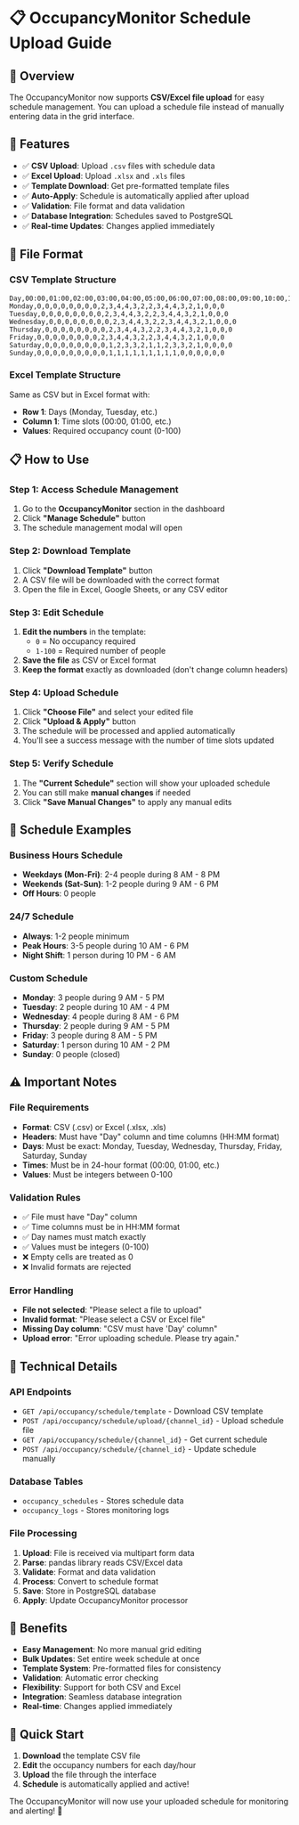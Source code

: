 # 📋 OccupancyMonitor Schedule Upload Guide

## 🎯 Overview

The OccupancyMonitor now supports **CSV/Excel file upload** for easy schedule management. You can upload a schedule file instead of manually entering data in the grid interface.

## 🚀 Features

- ✅ **CSV Upload**: Upload `.csv` files with schedule data
- ✅ **Excel Upload**: Upload `.xlsx` and `.xls` files
- ✅ **Template Download**: Get pre-formatted template files
- ✅ **Auto-Apply**: Schedule is automatically applied after upload
- ✅ **Validation**: File format and data validation
- ✅ **Database Integration**: Schedules saved to PostgreSQL
- ✅ **Real-time Updates**: Changes applied immediately

## 📁 File Format

### CSV Template Structure
```csv
Day,00:00,01:00,02:00,03:00,04:00,05:00,06:00,07:00,08:00,09:00,10:00,11:00,12:00,13:00,14:00,15:00,16:00,17:00,18:00,19:00,20:00,21:00,22:00,23:00
Monday,0,0,0,0,0,0,0,0,2,3,4,4,3,2,2,3,4,4,3,2,1,0,0,0
Tuesday,0,0,0,0,0,0,0,0,2,3,4,4,3,2,2,3,4,4,3,2,1,0,0,0
Wednesday,0,0,0,0,0,0,0,0,2,3,4,4,3,2,2,3,4,4,3,2,1,0,0,0
Thursday,0,0,0,0,0,0,0,0,2,3,4,4,3,2,2,3,4,4,3,2,1,0,0,0
Friday,0,0,0,0,0,0,0,0,2,3,4,4,3,2,2,3,4,4,3,2,1,0,0,0
Saturday,0,0,0,0,0,0,0,0,1,2,3,3,2,1,1,2,3,3,2,1,0,0,0,0
Sunday,0,0,0,0,0,0,0,0,0,1,1,1,1,1,1,1,1,1,0,0,0,0,0,0
```

### Excel Template Structure
Same as CSV but in Excel format with:
- **Row 1**: Days (Monday, Tuesday, etc.)
- **Column 1**: Time slots (00:00, 01:00, etc.)
- **Values**: Required occupancy count (0-100)

## 📋 How to Use

### Step 1: Access Schedule Management
1. Go to the **OccupancyMonitor** section in the dashboard
2. Click **"Manage Schedule"** button
3. The schedule management modal will open

### Step 2: Download Template
1. Click **"Download Template"** button
2. A CSV file will be downloaded with the correct format
3. Open the file in Excel, Google Sheets, or any CSV editor

### Step 3: Edit Schedule
1. **Edit the numbers** in the template:
   - `0` = No occupancy required
   - `1-100` = Required number of people
2. **Save the file** as CSV or Excel format
3. **Keep the format** exactly as downloaded (don't change column headers)

### Step 4: Upload Schedule
1. Click **"Choose File"** and select your edited file
2. Click **"Upload & Apply"** button
3. The schedule will be processed and applied automatically
4. You'll see a success message with the number of time slots updated

### Step 5: Verify Schedule
1. The **"Current Schedule"** section will show your uploaded schedule
2. You can still make **manual changes** if needed
3. Click **"Save Manual Changes"** to apply any manual edits

## 🎯 Schedule Examples

### Business Hours Schedule
- **Weekdays (Mon-Fri)**: 2-4 people during 8 AM - 8 PM
- **Weekends (Sat-Sun)**: 1-2 people during 9 AM - 6 PM
- **Off Hours**: 0 people

### 24/7 Schedule
- **Always**: 1-2 people minimum
- **Peak Hours**: 3-5 people during 10 AM - 6 PM
- **Night Shift**: 1 person during 10 PM - 6 AM

### Custom Schedule
- **Monday**: 3 people during 9 AM - 5 PM
- **Tuesday**: 2 people during 10 AM - 4 PM
- **Wednesday**: 4 people during 8 AM - 6 PM
- **Thursday**: 2 people during 9 AM - 5 PM
- **Friday**: 3 people during 8 AM - 5 PM
- **Saturday**: 1 person during 10 AM - 2 PM
- **Sunday**: 0 people (closed)

## ⚠️ Important Notes

### File Requirements
- **Format**: CSV (.csv) or Excel (.xlsx, .xls)
- **Headers**: Must have "Day" column and time columns (HH:MM format)
- **Days**: Must be exact: Monday, Tuesday, Wednesday, Thursday, Friday, Saturday, Sunday
- **Times**: Must be in 24-hour format (00:00, 01:00, etc.)
- **Values**: Must be integers between 0-100

### Validation Rules
- ✅ File must have "Day" column
- ✅ Time columns must be in HH:MM format
- ✅ Day names must match exactly
- ✅ Values must be integers (0-100)
- ❌ Empty cells are treated as 0
- ❌ Invalid formats are rejected

### Error Handling
- **File not selected**: "Please select a file to upload"
- **Invalid format**: "Please select a CSV or Excel file"
- **Missing Day column**: "CSV must have 'Day' column"
- **Upload error**: "Error uploading schedule. Please try again."

## 🔧 Technical Details

### API Endpoints
- `GET /api/occupancy/schedule/template` - Download CSV template
- `POST /api/occupancy/schedule/upload/{channel_id}` - Upload schedule file
- `GET /api/occupancy/schedule/{channel_id}` - Get current schedule
- `POST /api/occupancy/schedule/{channel_id}` - Update schedule manually

### Database Tables
- `occupancy_schedules` - Stores schedule data
- `occupancy_logs` - Stores monitoring logs

### File Processing
1. **Upload**: File is received via multipart form data
2. **Parse**: pandas library reads CSV/Excel data
3. **Validate**: Format and data validation
4. **Process**: Convert to schedule format
5. **Save**: Store in PostgreSQL database
6. **Apply**: Update OccupancyMonitor processor

## 🎉 Benefits

- **Easy Management**: No more manual grid editing
- **Bulk Updates**: Set entire week schedule at once
- **Template System**: Pre-formatted files for consistency
- **Validation**: Automatic error checking
- **Flexibility**: Support for both CSV and Excel
- **Integration**: Seamless database integration
- **Real-time**: Changes applied immediately

## 🚀 Quick Start

1. **Download** the template CSV file
2. **Edit** the occupancy numbers for each day/hour
3. **Upload** the file through the interface
4. **Schedule** is automatically applied and active!

The OccupancyMonitor will now use your uploaded schedule for monitoring and alerting! 🎯

